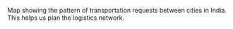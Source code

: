 Map showing the pattern of transportation requests between cities in India. This helps us plan the logistics network.